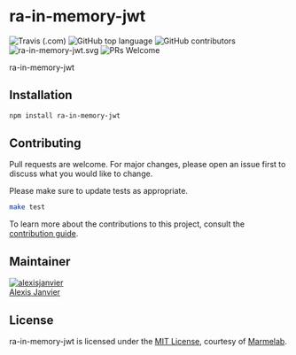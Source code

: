 # ra-in-memory-jwt

 ![Travis (.com)](https://img.shields.io/travis/com/marmelab/ra-in-memory-jwt.svg) ![GitHub top language](https://img.shields.io/github/languages/top/marmelab/ra-in-memory-jwt.svg) ![GitHub contributors](https://img.shields.io/github/contributors/marmelab/ra-in-memory-jwt.svg) ![ra-in-memory-jwt.svg](https://img.shields.io/github/license/marmelab/ra-in-memory-jwt.svg) ![PRs Welcome](https://img.shields.io/badge/PRs-welcome-brightgreen.svg)

ra-in-memory-jwt

## Installation

```bash
npm install ra-in-memory-jwt
```

## Contributing

Pull requests are welcome. For major changes, please open an issue first to discuss what you would like to change.

Please make sure to update tests as appropriate.

```bash
make test
```

To learn more about the contributions to this project, consult the [contribution guide](/.github/CONTRIBUTING.md).

## Maintainer

[![alexisjanvier](https://avatars1.githubusercontent.com/u/547706?s=96&amp;v=4)](https://github.com/alexisjanvier)     
[Alexis Janvier](https://github.com/alexisjanvier) 

## License

ra-in-memory-jwt is licensed under the [MIT License](LICENSE), courtesy of [Marmelab](http://marmelab.com).
